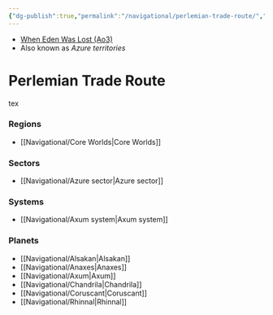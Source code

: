 ```yaml
---
{"dg-publish":true,"permalink":"/navigational/perlemian-trade-route/","tags":["map","hyperlane","azure"]}
---
```


- [When Eden Was Lost (Ao3)](https://archiveofourown.org/works/19334440/chapters/45992584)
- Also known as *Azure territories*
# Perlemian Trade Route
tex

### Regions
- [[Navigational/Core Worlds\|Core Worlds]]

### Sectors
- [[Navigational/Azure sector\|Azure sector]]

### Systems
- [[Navigational/Axum system\|Axum system]]

### Planets
- [[Navigational/Alsakan\|Alsakan]]
- [[Navigational/Anaxes\|Anaxes]]
- [[Navigational/Axum\|Axum]]
- [[Navigational/Chandrila\|Chandrila]]
- [[Navigational/Coruscant\|Coruscant]]
- [[Navigational/Rhinnal\|Rhinnal]]

